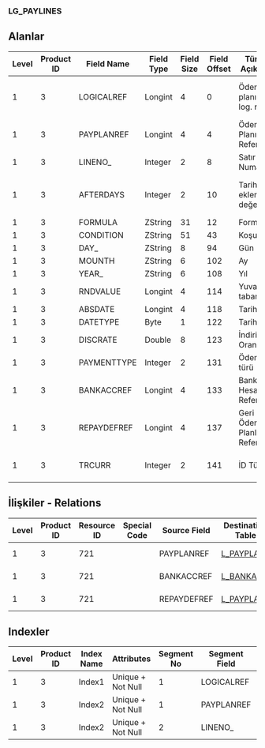 ### LG_PAYLINES

## Alanlar

**Level**|**Product ID**|**Field Name**|**Field Type**|**Field Size**|**Field Offset**|**Türkçe Açıklama**|**Expression**
-----|-----|-----|-----|-----|-----|-----|-----
1|3|LOGICALREF|Longint|4|0|Ödeme planı satırı log. ref.|Payment Plan Line Logical Reference
1|3|PAYPLANREF|Longint|4|4|Ödeme Planı Referansı|Payment Plan Reference
1|3|LINENO_|Integer|2|8|Satır Numarası|Line Number
1|3|AFTERDAYS|Integer|2|10|Tarihe eklenecek değer|Value that Will be Added to Date
1|3|FORMULA|ZString|31|12|Formül|Formula
1|3|CONDITION|ZString|51|43|Koşul|Condition
1|3|DAY_|ZString|8|94|Gün|Day
1|3|MOUNTH|ZString|6|102|Ay|Mounth
1|3|YEAR_|ZString|6|108|Yıl|Year
1|3|RNDVALUE|Longint|4|114|Yuvarlama tabanı|Rounding Base
1|3|ABSDATE|Longint|4|118|Tarih|Date
1|3|DATETYPE|Byte|1|122|Tarih Türü|Date Type
1|3|DISCRATE|Double|8|123|İndirim Oranı|Discount Rate
1|3|PAYMENTTYPE|Integer|2|131|Ödeme türü|Payment Type
1|3|BANKACCREF|Longint|4|133|Banka Hesabı Referansı|Bank Account Reference
1|3|REPAYDEFREF|Longint|4|137|Geri Ödeme Planları Referansı|Back Payment Plans Reference
1|3|TRCURR|Integer|2|141|İD Türü|Transaction Currency Type

## İlişkiler - Relations
**Level**|**Product ID**|**Resource ID**|**Special Code**|**Source Field**|**Destination Table**|**Destination Field**|**Relation Type**|**Extra Condition**
-----|-----|-----|-----|-----|-----|-----|-----|-----
1|3|721||PAYPLANREF|[L_PAYPLANS](../L_PAYPLANS "L_PAYPLANS")|LOGICALREF|one-to-one|
1|3|721||BANKACCREF|[L_BANKACC](../L_BANKACC "L_BANKACC")|LOGICALREF|one-to-one|
1|3|721||REPAYDEFREF|[L_PAYPLANS](../L_PAYPLANS "L_PAYPLANS")|LOGICALREF|one-to-one|

## Indexler
**Level**|**Product ID**|**Index Name**|**Attributes**|**Segment No**|**Segment Field**|**Sense**
-----|-----|-----|-----|-----|-----|-----
1|3|Index1|Unique + Not Null|1|LOGICALREF|Ascending
1|3|Index2|Unique + Not Null|1|PAYPLANREF|Ascending
1|3|Index2|Unique + Not Null|2|LINENO_|Ascending
